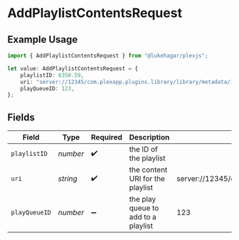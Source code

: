 # AddPlaylistContentsRequest

## Example Usage

```typescript
import { AddPlaylistContentsRequest } from "@lukehagar/plexjs";

let value: AddPlaylistContentsRequest = {
    playlistID: 6350.59,
    uri: "server://12345/com.plexapp.plugins.library/library/metadata/1",
    playQueueID: 123,
};
```

## Fields

| Field                                                         | Type                                                          | Required                                                      | Description                                                   | Example                                                       |
| ------------------------------------------------------------- | ------------------------------------------------------------- | ------------------------------------------------------------- | ------------------------------------------------------------- | ------------------------------------------------------------- |
| `playlistID`                                                  | *number*                                                      | :heavy_check_mark:                                            | the ID of the playlist                                        |                                                               |
| `uri`                                                         | *string*                                                      | :heavy_check_mark:                                            | the content URI for the playlist                              | server://12345/com.plexapp.plugins.library/library/metadata/1 |
| `playQueueID`                                                 | *number*                                                      | :heavy_minus_sign:                                            | the play queue to add to a playlist                           | 123                                                           |